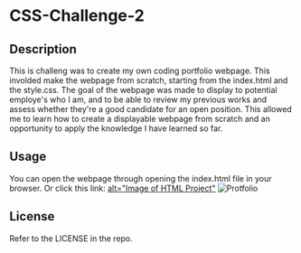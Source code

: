 # CSS-Challenge-2

## Description

This is challeng was to create my own coding portfolio webpage. This involded make the webpage from scratch, starting from the index.html and the style.css. The goal of the webpage was made to display to potential employe's who I am, and to be able to review my previous works and assess whether they're a good candidate for an open position. This allowed me to learn how to create a displayable webpage from scratch and an opportunity to apply the knowledge I have learned so far.

## Usage

You can open the webpage through opening the index.html file in your browser. Or click this link:
<a href="https://mardyyy.github.io/CSS-Challenge-2/"> alt="Image of HTML Project"</a>
![Protfolio](https://user-images.githubusercontent.com/130259961/235012416-9cd3ba36-6165-4abe-a00c-8f5806793c05.PNG)

## License

Refer to the LICENSE in the repo.

